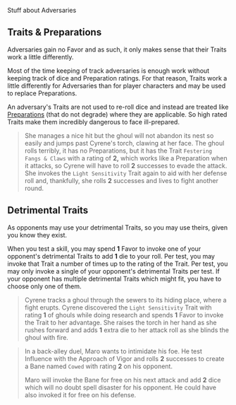 Stuff about Adversaries

## Traits & Preparations

Adversaries gain no Favor and as such, it only makes sense that their Traits work a little differently.

Most of the time keeping of track adversaries is enough work without keeping track of dice and Preparation ratings. For that reason, Traits work a little differently for Adversaries than for player characters and may be used to replace Preparations.

An adversary's Traits are not used to re-roll dice and instead are treated like [Preparations](Preparations) (that do not degrade) where they are applicable. So high rated Traits make them incredibly dangerous to face ill-prepared.



> She manages a nice hit but the ghoul will not abandon its nest so easily and jumps past Cyrene's torch, clawing at her face. The ghoul rolls terribly, it has no Preparations, but it has the Trait `Festering Fangs & Claws` with a rating of **2,** which works like a Preparation when it attacks, so Cyrene will have to roll **2** successes to evade the attack. She invokes the `Light Sensitivity` Trait again to aid with her defense roll and, thankfully, she rolls **2** successes and lives to fight another round.



## Detrimental Traits

As opponents may use your detrimental Traits, so you may use theirs, given you know they exist.

When you test a skill, you may spend **1** Favor to invoke one of your opponent's detrimental Traits to add **1** die to your roll. Per test, you may invoke that Trait a number of times up to the rating of the Trait. Per test, you may only invoke a single of your opponent's detrimental Traits per test. If your opponent has multiple detrimental Traits which might fit, you have to choose only one of them.



> Cyrene tracks a ghoul through the sewers to its hiding place, where a fight erupts. Cyrene discovered the `Light Sensitivity` Trait with rating **1** of ghouls while doing research and spends **1** Favor to invoke the Trait to her advantage. She raises the torch in her hand as she rushes forward and adds **1** extra die to her attack roll as she blinds the ghoul with fire.



> In a back-alley duel, Maro wants to intimidate his foe. He test Influence with the Approach of Vigor and rolls **2** successes to create a Bane named `Cowed` with rating **2** on his opponent.
>
> Maro will invoke the Bane for free on his next attack and add **2** dice which will no doubt spell disaster for his opponent. He could have also invoked it for free on his defense.
